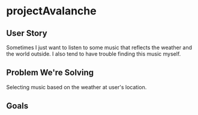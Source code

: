 # projectAvalanche

## User Story

Sometimes I just want to listen to some music that reflects the weather and the world outside. I also tend to have trouble finding this music myself.

## Problem We're Solving

Selecting music based on the weather at user's location.

## Goals
